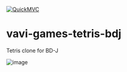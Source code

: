 [![QuickMVC](https://img.shields.io/badge/Quick%20MVC-Applied-magenta)](https://github.com/umjammer/umjammer/blob/wiki/QuickMVC.md)

# vavi-games-tetris-bdj

Tetris clone for BD-J

![image](https://camo.githubusercontent.com/94a62a7610a1fa8c047f322b1fd9e685fd520e10/687474703a2f2f6661726d332e7374617469632e666c69636b722e636f6d2f323733382f343432343231333835385f633765393132626532652e6a7067)
